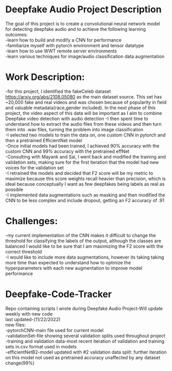 # Deepfake Audio Project Description

The goal of this project is to create a convolutional neural network model for detecting deepfake audio and to achieve the following learning outcomes:<br />
-learn how to build and modify a CNN for performance <br />
-familiarize myself with pytorch environment and tensor datatype<br />
-learn how to use WWT remote server environments <br />
-learn various techniques for image/audio classification data augmentation<br />

# Work Description:<br />
-for this project, I identified the fakeCeleb dataset https://arxiv.org/abs/2108.05080 as the main dataset source. This set has ~20,000 fake and real videos and was chosen because of popularity in field and valuable metadata(race,gender included). In the next phase of this project, the video aspect of this data will be important as I aim to combine Deepfake video detection with audio detection
-I then spent time to understand how to extract the audio files from these videos and then turn them into .wav files, turning the problem into image classification<br />
-I selected two models to train the data on, one custom CNN in pytorch and then a pretrained EfficientNet model<br />
-Once initial models had been trained, I achieved 90% accuracy with the custom CNN and 99% accuracy with the pretrained effNet <br />
-Consulting with Mayank and Sai, I went back and modified the training and validation sets, making sure for the first iteration that the model had new voices for the validation set<br />
-I retrained the models and decided that F2 score will be my metric to maximize because this score weights recall heavier than precision, which is ideal because conceptually I want as few deepfakes being labels as real as possible <br />
-I implemented data augmentations such as masking and then modified the CNN to be less complex and include dropout, getting an F2 accuracy of .91<br />

# Challenges:<br />
-my current implementation of the CNN makes it difficult to change the threshold for classifying the labels of the output, although the classes are balanced I would like to be sure that I am maximizing the F2 score with the correct threshold <br />
-I would like to include more data augmentations, however its taking taking more time than expected to understand how to optmize the hyperparameters with each new augmentation to improve model performance<br />




# Deepfake-Code-Tracker
Repo containing scripts I wrote during Deepfake Audio Project-Will update weekly with new code <br />
last updated-(11/22/2022)<br />
new files:<br />
-pytorchCNN-main file used for current model<br />
-validationSet-file showing several validation splits used throughout project<br />
-training and validation data-most recent iteration of validation and training sets in.csv format used in models<br />
-efficientNetB2-model updated with #2 validation data split: further iteration on this model not used as pretrained accuracy unaffected by any dataset change(99%)<br />

